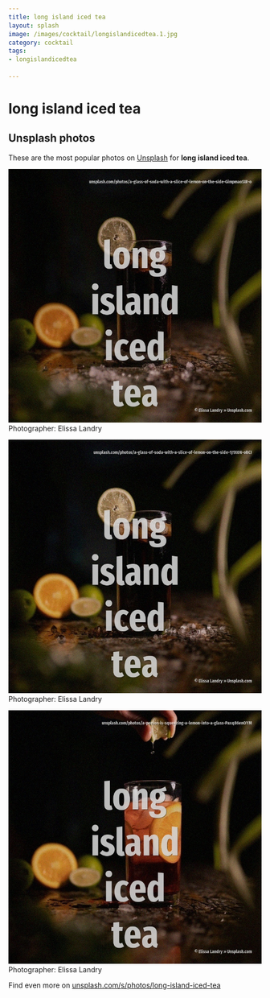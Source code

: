 ```yaml
---
title: long island iced tea
layout: splash
image: /images/cocktail/longislandicedtea.1.jpg
category: cocktail
tags:
- longislandicedtea

---
```

# long island iced tea

  

 
## Unsplash photos
These are the most popular photos on [Unsplash](https://unsplash.com) for **long island iced tea**.
 
![long island iced tea](/images/cocktail/longislandicedtea.1.jpg)
Photographer:  Elissa Landry
 
![long island iced tea](/images/cocktail/longislandicedtea.2.jpg)
Photographer:  Elissa Landry
 
![long island iced tea](/images/cocktail/longislandicedtea.3.jpg)
Photographer:  Elissa Landry
 
Find even more on [unsplash.com/s/photos/long-island-iced-tea](https://unsplash.com/s/photos/long-island-iced-tea)
 
